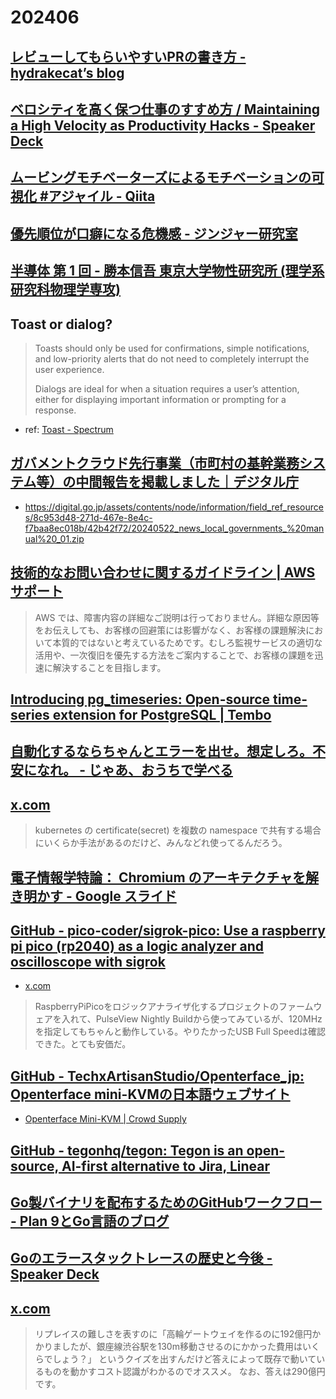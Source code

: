 # 202406

## [レビューしてもらいやすいPRの書き方 - hydrakecat’s blog](https://hydrakecat.hatenablog.jp/entry/2018/06/30/%E3%83%AC%E3%83%93%E3%83%A5%E3%83%BC%E3%81%97%E3%81%A6%E3%82%82%E3%82%89%E3%81%84%E3%82%84%E3%81%99%E3%81%84PR%E3%81%AE%E6%9B%B8%E3%81%8D%E6%96%B9)

## [ベロシティを高く保つ仕事のすすめ方 / Maintaining a High Velocity as Productivity Hacks - Speaker Deck](https://speakerdeck.com/iwashi86/maintaining-a-high-velocity-approach)

## [ムービングモチベーターズによるモチベーションの可視化 #アジャイル - Qiita](https://qiita.com/radiocat/items/5639ae676ce3b52b3a3f)

## [優先順位が口癖になる危機感 - ジンジャー研究室](https://jinjor-labo.hatenablog.com/entry/2024/05/27/031343)

## [半導体 第 1 回 - 勝本信吾 東京大学物性研究所 (理学系研究科物理学専攻)](https://note-collection.issp.u-tokyo.ac.jp/katsumoto/semicon2021/note1-14_jp.pdf)

## Toast or dialog?
> Toasts should only be used for confirmations, simple notifications, and low-priority alerts that do not need to completely interrupt the user experience.
>
> Dialogs are ideal for when a situation requires a user’s attention, either for displaying important information or prompting for a response.
- ref: [Toast - Spectrum](https://spectrum.adobe.com/page/toast/)

## [ガバメントクラウド先行事業（市町村の基幹業務システム等）の中間報告を掲載しました｜デジタル庁](https://www.digital.go.jp/news/ZYzU5DYY/)
- https://digital.go.jp/assets/contents/node/information/field_ref_resources/8c953d48-271d-467e-8e4c-f7baa8ec018b/42b42f72/20240522_news_local_governments_%20manual%20_01.zip

## [技術的なお問い合わせに関するガイドライン | AWS サポート](https://aws.amazon.com/jp/premiumsupport/tech-support-guidelines/)
> AWS では、障害内容の詳細なご説明は行っておりません。詳細な原因等をお伝えしても、お客様の回避策には影響がなく、お客様の課題解決において本質的ではないと考えているためです。むしろ監視サービスの適切な活用や、一次復旧を優先する方法をご案内することで、お客様の課題を迅速に解決することを目指します。

## [Introducing pg_timeseries: Open-source time-series extension for PostgreSQL | Tembo](https://tembo.io/blog/pg-timeseries)

## [自動化するならちゃんとエラーを出せ。想定しろ。不安になれ。 - じゃあ、おうちで学べる](https://syu-m-5151.hatenablog.com/entry/2024/05/11/115518)

## [x.com](https://x.com/mattn_jp/status/1790197189794562078)
> kubernetes の certificate(secret) を複数の namespace で共有する場合にいくらか手法があるのだけど、みんなどれ使ってるんだろう。

## [電子情報学特論： Chromium のアーキテクチャを解き明かす - Google スライド](https://docs.google.com/presentation/d/1oQ9SKpi_hSbFKIUbu22XSk_Uue25oWtz_u41OprLT_g/edit#slide=id.g82989a6582_1_134)

## [GitHub - pico-coder/sigrok-pico: Use a raspberry pi pico (rp2040) as a logic analyzer and oscilloscope with sigrok](https://t.co/Bm0JzoNrOV)
- [x.com](https://x.com/74th/status/1789644815732441316)
> RaspberryPiPicoをロジックアナライザ化するプロジェクトのファームウェアを入れて、PulseView Nightly Buildから使ってみているが、120MHzを指定してもちゃんと動作している。やりたかったUSB Full Speedは確認できた。とても安価だ。

## [GitHub - TechxArtisanStudio/Openterface_jp: Openterface mini-KVMの日本語ウェブサイト](https://github.com/TechxArtisanStudio/Openterface_jp)
- [Openterface Mini-KVM | Crowd Supply](https://www.crowdsupply.com/techxartisan/openterface-mini-kvm)

## [GitHub - tegonhq/tegon: Tegon is an open-source, AI-first alternative to Jira, Linear](https://github.com/tegonhq/tegon)

## [Go製バイナリを配布するためのGitHubワークフロー - Plan 9とGo言語のブログ](https://blog.lufia.org/entry/2024/05/10/004259)

## [Goのエラースタックトレースの歴史と今後 - Speaker Deck](https://speakerdeck.com/sonatard/go-error-trace)

## [x.com](https://x.com/suthio_/status/1786992900821434816)
> リプレイスの難しさを表すのに「高輪ゲートウェイを作るのに192億円かかりましたが、銀座線渋谷駅を130m移動させるのにかかった費用はいくらでしょう？」
> というクイズを出すんだけど答えによって既存で動いているものを動かすコスト認識がわかるのでオススメ。
> なお、答えは290億円です。


